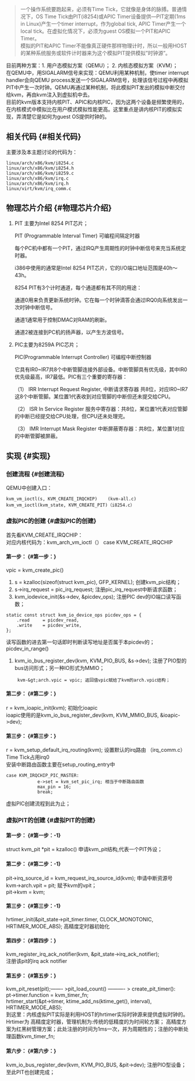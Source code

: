 > 一个操作系统要跑起来，必须有Time Tick，它就像是身体的脉搏。普通情况下，OS Time Tick由PIT\(i8254\)或APIC Timer设备提供—PIT定期\(1ms in Linux\)产生一个timer interrupt，作为global tick, APIC Timer产生一个local tick。在虚拟化情况下，必须为guest OS模拟一个PIT和APIC Timer。  
> 模拟的PIT和APIC Timer不能像真正硬件那样物理计时，所以一般用HOST的某种系统服务或软件计时器来为这个模拟PIT提供模拟”时钟源”。

目前两种方案：1. 用户态模拟方案（QEMU）； 2. 内核态模拟方案（KVM）；  
在QEMU中，用SIGALARM信号来实现：QEMU利用某种机制，使timer interrupt handler会向QEMU process发送一个SIGALARM信号，处理该信号过程中再模拟PIT中产生一次时钟。QEMU再通过某种机制，将此模拟PIT发出的模拟中断交付给kvm，再由kvm注入到虚拟机中去。  
目前的kvm版本支持内核PIT、APIC和内核PIC，因为这两个设备是频繁使用的，在内核模式中模拟比在用户模式模拟性能更高。这里重点是讲内核PIT的模拟实现，弄清楚它是如何为guest OS提供时钟的。

## 相关代码 {#相关代码}

主要涉及本主题讨论的代码为：

```
linux/arch/x86/kvm/i8254.c
linux/arch/x86/kvm/i8254.h
linux/arch/x86/kvm/i8259.c
linux/arch/x86/kvm/irq.c
linux/arch/x86/kvm/irq.h
linux/virt/kvm/irq_comm.c
```

## 物理芯片介绍 {#物理芯片介绍}

1. PIT 主要为Intel 8254 PIT芯片；

   PIT \(Programmable Interval Timer\) 可编程间隔定时器

   每个PC机中都有一个PIT，通过IRQ产生周期性的时钟中断信号来充当系统定时器。

   i386中使用的通常是Intel 8254 PIT芯片，它的I/O端口地址范围是40h～43h。

   8254 PIT有3个计时通道，每个通道都有其不同的用途：

   通道0用来负责更新系统时钟。它在每一个时钟滴答会通过IRQ0向系统发出一次时钟中断信号。

   通道1通常用于控制DMAC对RAM的刷新。

   通道2被连接到PC机的扬声器，以产生方波信号。

2. PIC主要为8259A PIC芯片；

   PIC\(Programmable Interrupt Controller\) 可编程中断控制器

   它具有IR0~IR7共8个中断管脚连接外部设备。中断管脚具有优先级，其中IR0优先级最高，IR7最低。PIC有三个重要的寄存器：

   （1） IRR Interrupt Request Register, 中断请求寄存器 共8位，对应IR0~IR7这8个中断管脚。某位置1代表收到对应管脚的中断但还未提交给CPU。

   （2） ISR In Service Register 服务中寄存器：共8位，某位置1代表对应管脚的中断已经提交给CPU处理，但CPU还未处理完。

   （3） IMR Interrupt Mask Register 中断屏蔽寄存器：共8位，某位置1对应的中断管脚被屏蔽。

## 实现 {#实现}

### 创建流程 {#创建流程}

QEMU中创建入口：

```
kvm_vm_ioctl(s, KVM_CREATE_IRQCHIP)    (kvm-all.c)
kvm_vm_ioctl(kvm_state, KVM_CREATE_PIT)（i8254.c）
```

### 虚拟PIC的创建 {#虚拟PIC的创建}

首先看KVM\_CREATE\_IRQCHIP：  
对应内核代码为：kvm\_arch\_vm\_ioctl（） case KVM\_CREATE\_IRQCHIP

#### 第一步： {#第一步：}

vpic = kvm\_create\_pic\(\)

1. s = kzalloc\(sizeof\(struct kvm\_pic\), GFP\_KERNEL\); 创建kvm\_pic结构；
2. s-&gt;irq\_request = pic\_irq\_request; 注册pic\_irq\_request中断请求函数；
3. kvm\_iodevice\_init\(&s-&gt;dev, &picdev\_ops\); 注册PIC dev的IO端口读写函数；

```
static const struct kvm_io_device_ops picdev_ops = {
	.read     = picdev_read,
	.write    = picdev_write,
};
```

读写函数的进去第一句话即时判断读写地址是否属于本picdev的；picdev\_in\_range\(\)

1. kvm\_io\_bus\_register\_dev\(kvm, KVM\_PIO\_BUS, &s-&gt;dev\); 注册了PIO型的bus访问形式；另一种IO形式为MMIO；

        kvm-&gt;arch.vpic = vpic; 返回值vpic赋给了kvm的arch.vpic结构；

#### 第二步： {#第二步：}

r = kvm\_ioapic\_init\(kvm\); 初始化ioapic  
ioapic使用的是kvm\_io\_bus\_register\_dev\(kvm, KVM\_MMIO\_BUS, &ioapic-&gt;dev\);

#### 第三步： {#第三步：}

r = kvm\_setup\_default\_irq\_routing\(kvm\); 设置默认的irq路由 （irq\_comm.c）  
Time Tick占用irq0  
安装中断路由函数主要在setup\_routing\_entry中

```
case KVM_IRQCHIP_PIC_MASTER:
			e->set = kvm_set_pic_irq; 相当于中断路由函数
			max_pin = 16;
			break;
```

虚拟PIC创建流程到此为止；

### 虚拟PIT的创建 {#虚拟PIT的创建}

#### 第一步： {#第一步：-1}

struct kvm\_pit \*pit = kzalloc\(\) 申请kvm\_pit结构,代表一个PIT外设；

#### 第二步： {#第二步：-1}

pit-&gt;irq\_source\_id = kvm\_request\_irq\_source\_id\(kvm\); 申请中断资源号  
kvm-&gt;arch.vpit = pit; 赋予kvm的vpit；  
pit-&gt;kvm = kvm;

#### 第三步： {#第三步：-1}

hrtimer\_init\(&pit\_state-&gt;pit\_timer.timer, CLOCK\_MONOTONIC, HRTIMER\_MODE\_ABS\); 高精度定时器初始化

#### 第四步： {#第四步：}

kvm\_register\_irq\_ack\_notifier\(kvm, &pit\_state-&gt;irq\_ack\_notifier\);  
注册该pit的irq ack notifier

#### 第五步： {#第五步：}

kvm\_pit\_reset\(pit\);——- &gt;pit\_load\_count\(\) ———- &gt; create\_pit\_timer\(\):  
pt-&gt;timer.function = kvm\_timer\_fn;  
hrtimer\_start\(&pt-&gt;timer, ktime\_add\_ns\(ktime\_get\(\), interval\),  
HRTIMER\_MODE\_ABS\);  
到这里：内核虚拟PIT实际是利用HOST的hrtimer实际时钟源来提供虚拟时钟的。 Hrtimer为 高精度定时器，管理机制为:传统的低精度的为时间轮方案； 高精度方案为红黑树管理方案；此处注册的时间为1ms一次，并为周期性的；注册的中断处理函数kvm\_timer\_fn;

#### 第六步： {#第六步：}

kvm\_io\_bus\_register\_dev\(kvm, KVM\_PIO\_BUS, &pit-&gt;dev\); 注册PIO型设备；  
至此PIT也创建完成；

